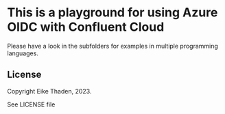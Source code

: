 # This is a playground for using Azure OIDC with Confluent Cloud

Please have a look in the subfolders for examples in multiple programming languages.

## License

Copyright Eike Thaden, 2023.

See LICENSE file
